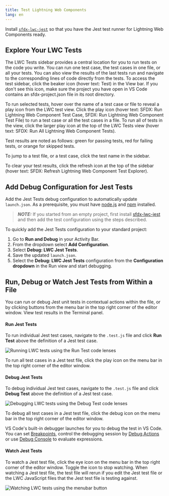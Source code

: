 ```yaml
---
title: Test Lightning Web Components
lang: en
---
```


Install [`sfdx-lwc-jest`](https://developer.salesforce.com/docs/component-library/documentation/lwc/lwc.unit_testing_using_jest_installation) so that you have the Jest test runner for Lightning Web Components ready.

## Explore Your LWC Tests

The LWC Tests sidebar provides a central location for you to run tests on the code you write. You can run one test case, the test cases in one file, or all your tests. You can also view the results of the last tests run and navigate to the corresponding lines of code directly from the tests. To access the test sidebar, click the beaker icon (hover text: Test) in the View bar. If you don't see this icon, make sure the project you have open in VS Code contains an sfdx-project.json file in its root directory.

To run selected tests, hover over the name of a test case or file to reveal a play icon from the LWC test view. Click the play icon (hover text: SFDX: Run Lightning Web Component Test Case, SFDX: Run Lightning Web Component Test File) to run a test case or all the test cases in a file. To run all of tests in the view, click the larger play icon at the top of the LWC Tests view (hover text: SFDX: Run All Lightning Web Component Tests).

Test results are noted as follows: green for passing tests, red for failing tests, or orange for skipped tests.

To jump to a test file, or a test case, click the test name in the sidebar.

To clear your test results, click the refresh icon at the top of the sidebar (hover text: SFDX: Refresh Lightning Web Component Test Explorer).

## Add Debug Configuration for Jest Tests

Add the Jest Tests debug configuration to automatically update `launch.json`.  As a prerequisite, you must have [node.js](https://nodejs.org/) and [npm](https://www.npmjs.com/get-npm) installed.


> **_NOTE:_** If you started from an empty project, first install [sfdx-lwc-jest](https://developer.salesforce.com/docs/component-library/documentation/en/lwc/lwc.unit_testing_using_jest_installation) and then add the test configuration using the steps described.

To quickly add the Jest Tests configuration to your standard project:

1. Go to  **Run and Debug** in your Activity Bar.
2. From the dropdown select **Add Configuration**.
3. Select **Debug: LWC Jest Tests**.
4. Save the updated `launch.json`.
5. Select the **Debug: LWC Jest Tests** configuration from the **Configuration dropdown** in the Run view and start debugging.


## Run, Debug or Watch Jest Tests from Within a File

You can run or debug Jest unit tests in contextual actions within the file, or by clicking buttons from the menu bar in the top right corner of the editor window. View test results in the Terminal panel.

#### Run Jest Tests

To run individual Jest test cases, navigate to the `.test.js` file and click **Run Test** above the definition of a Jest test case.

![Running LWC tests using the Run Test code lenses](./images/lwc_test_run.gif)

To run all test cases in a Jest test file, click the play icon on the menu bar in the top right corner of the editor window.

#### Debug Jest Tests

To debug individual Jest test cases, navigate to the `.test.js` file and click **Debug Test** above the definition of a Jest test case.

![Debugging LWC tests using the Debug Test code lenses](./images/lwc_test_debug.gif)

To debug all test cases in a Jest test file, click the debug icon on the menu bar in the top right corner of the editor window.

VS Code's built-in debugger launches for you to debug the test in VS Code. You can set [Breakpoints](https://code.visualstudio.com/docs/editor/debugging#_breakpoints), control the debugging session by [Debug Actions](https://code.visualstudio.com/docs/editor/debugging#_debug-actions) or use [Debug Console](https://code.visualstudio.com/docs/editor/debugging#_debug-console-repl) to evaluate expressions.

#### Watch Jest Tests

To watch a Jest test file, click the eye icon on the menu bar in the top right corner of the editor window. Toggle the icon to stop watching. When watching a Jest test file, the test file will rerun if you edit the Jest test file or the LWC JavaScript files that the Jest test file is testing against.

![Watching LWC tests using the menubar button](./images/lwc_test_watch.gif)
